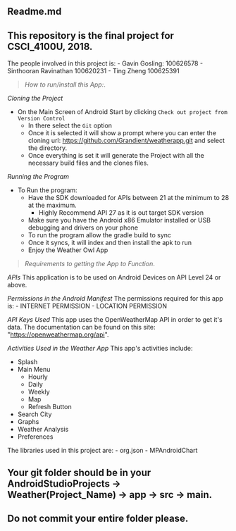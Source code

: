 ## Readme.md
## This repository is the final project for CSCI_4100U, 2018.
The people involved in this project is:
      - Gavin Gosling: 100626578
      - Sinthooran Ravinathan 100620231
      - Ting Zheng 100625391

>_How to run/install this App:_.

*Cloning the Project*
* On the Main Screen of Android Start by clicking `Check out project from Version Control`
   * In there select the `Git` option
   * Once it is selected it will show a prompt where you can enter the cloning url: https://github.com/Grandient/weatherapp.git and select the directory.
   * Once everything is set it will generate the Project with all the necessary build files and the clones files.

*Running the Program*
* To Run the program:
   * Have the SDK downloaded for APIs between 21 at the minimum to 28 at the maximum. 
      * Highly Recommend API 27 as it is out target SDK version
   * Make sure you have the Android x86 Emulator installed or USB debugging and drivers on your phone
   * To run the program allow the gradle build to sync
   * Once it syncs, it will index and then install the apk to run
   * Enjoy the Weather Owl App
  
  
>_Requirements to getting the App to Function_.

*APIs*
This application is to be used on Android Devices on API Level 24 or above.

*Permissions in the Android Manifest*
The permissions required for this app is: 
    - INTERNET PERMISSION
    - LOCATION PERMISSION

*API Keys Used*
This app uses the OpenWeatherMap API in order to get it's data.
The documentation can be found on this site: "https://openweathermap.org/api".


*Activities Used in the Weather App*
This app's activities include:
* Splash
* Main Menu
   * Hourly
   * Daily
   * Weekly
   * Map
   * Refresh Button
* Search City
* Graphs
* Weather Analysis
* Preferences
    
The libraries used in this project are:
    - org.json
    - MPAndroidChart
    

## Your git folder should be in your AndroidStudioProjects -> Weather(Project_Name) -> app -> src -> main.
## Do not commit your entire folder please.

